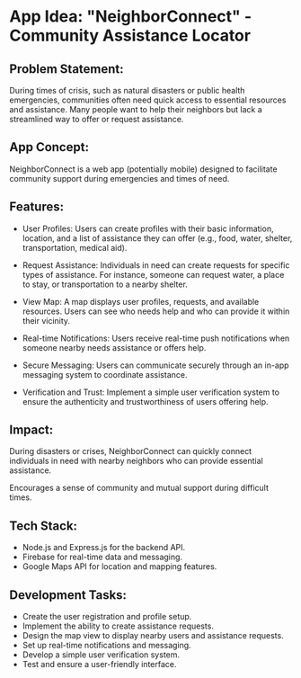 # App Idea: "NeighborConnect" - Community Assistance Locator

## Problem Statement: 

During times of crisis, such as natural disasters or public health emergencies, communities often need quick access to essential resources and assistance. Many people want to help their neighbors but lack a streamlined way to offer or request assistance.

## App Concept: 

NeighborConnect is a web app (potentially mobile) designed to facilitate community support during emergencies and times of need.

## Features:

- User Profiles: Users can create profiles with their basic information, location, and a list of assistance they can offer (e.g., food, water, shelter, transportation, medical aid).

- Request Assistance: Individuals in need can create requests for specific types of assistance. For instance, someone can request water, a place to stay, or transportation to a nearby shelter.

- View Map: A map displays user profiles, requests, and available resources. Users can see who needs help and who can provide it within their vicinity.

- Real-time Notifications: Users receive real-time push notifications when someone nearby needs assistance or offers help.

- Secure Messaging: Users can communicate securely through an in-app messaging system to coordinate assistance.

- Verification and Trust: Implement a simple user verification system to ensure the authenticity and trustworthiness of users offering help.

## Impact:

During disasters or crises, NeighborConnect can quickly connect individuals in need with nearby neighbors who can provide essential assistance.

Encourages a sense of community and mutual support during difficult times.

## Tech Stack:

- Node.js and Express.js for the backend API.
- Firebase for real-time data and messaging.
- Google Maps API for location and mapping features.

## Development Tasks:

- Create the user registration and profile setup.
- Implement the ability to create assistance requests.
- Design the map view to display nearby users and assistance requests.
- Set up real-time notifications and messaging.
- Develop a simple user verification system.
- Test and ensure a user-friendly interface.
